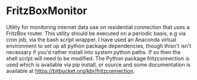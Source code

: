 # FritzBoxMonitor
Utility for monitoring internet data use on residential connection that uses a FritzBox router.
This utility should be executed on a periodic basis, e.g via cron job, via the bash script wrapper. I have used an Anaconda virtual environment to set up all python package dependencies, though thisn't isn't necessary if you'd rather install into system python paths. If so then the shell script will need to be modified. The Python package fritzconnection is used which is available via pip install, or source and some documentation is available at https://bitbucket.org/kbr/fritzconnection.
